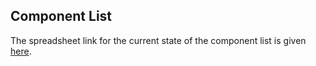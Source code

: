 ## Component List

The spreadsheet link for the current state of the component list is given [here](https://docs.google.com/spreadsheets/d/14lQKjTt1QYeIo84nUDRivLAAxynFq0hbY2szFumdkH8/edit?usp=sharing).
